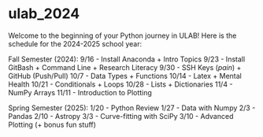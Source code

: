 # ulab_2024

Welcome to the beginning of your Python journey in ULAB! Here is the schedule for the 2024-2025 school year:

Fall Semester (2024):
9/16 - Install Anaconda + Intro Topics
9/23 - Install GitBash + Command Line + Research Literacy
9/30 - SSH Keys (*pain*) + GitHub (Push/Pull)
10/7 - Data Types + Functions
10/14 - Latex + Mental Health
10/21 - Conditionals + Loops
10/28 - Lists + Dictionaries 
11/4 - NumPy Arrays 
11/11 -  Introduction to Plotting

Spring Semester (2025):
1/20 - Python Review
1/27 - Data with Numpy
2/3 - Pandas 
2/10 - Astropy
3/3 - Curve-fitting with SciPy
3/10 - Advanced Plotting (+ bonus fun stuff)


